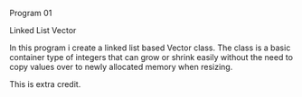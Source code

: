 Program 01

Linked List Vector

In this program i create a linked list based Vector class. The class is a basic container type of integers that can grow or shrink easily without the need to copy values over to newly allocated memory when resizing.

This is extra credit.
